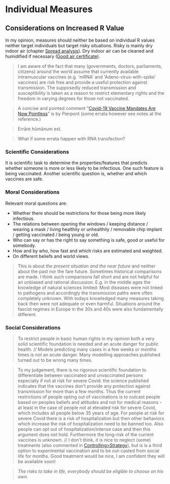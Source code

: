 # Individual Measures

## Considerations on Increased R Value
In my opinion, measures should neither be based on individual R values neither target individuals but target risky situations. Risky is mainly dry indoor air (chapter [Spread analysis](../5_epidemiological/spread_analyses.md)). Dry indoor air can be cleaned and humidified if necessary ([Good air certificate](../7_social/good_air.md)).

> I am aware of the fact that many (governments, doctors, parliaments, citizens) around the world assume that currently available intramuscular vaccines (e.g. 'mRNA' and 'Adeno-virus-with-spike' vaccines) are risk free and provide a useful protection against transmission. The supposedly reduced transmission and susceptibility is taken as a reason to restrict elementary rights and the freedom in varying degrees for those not vaccinated.

> A concise and pointed comment "[Covid-19 Vaccine Mandates Are Now Pointless](../5_epidemiological/individual_susceptibility_and_transmission.md#pierpont)" is by Pierpont (some errata however see notes at the reference.)

> Errāre hūmānum est. 

> What if some errata happen with RNA transfection?


### Scientific Considerations
It is scientific task to determine the properties/features that predicts whether someone is more or less likely to be infectious. One such feature is being vaccinated. Another scientific question is, whether and which vaccines are safe. 


### Moral Considerations
Relevant moral questions are:
* Whether there should be restrictions for those being more likely infectious.
* The relations between opening the windows / keeping distance / wearing a mask / living healthily or unhealthily / removable chip implant / getting vaccinated / being young or old. 
* Who can say or has the right to say  something is safe, good or useful for somebody.
* How and by who, how fast and which risks are estimated and weighted.
* On different beliefs and world views.

> This is about *the present situation and the near future* and neither about the past nor the fare future. Sometimes historical comparisons are made. I think such comparisons fall short and are not helpful for an unbiased and rational discussion. E.g. in the middle ages the knowledge of natural sciences limited: Most diseases were not linked to pathogens and accordingly the transmission paths were often completely unknown. With todays knowledged many measures taking back then were not adequate or even harmful. Situations around the fascist regimes in Europe in the 30s and 40s were also fundamentally different.


### Social Considerations
> To restrict people in basic human rights in my opinion both a very solid scientific foundation is needed and an acute danger for public health. // Models predicting many cases in a few weeks or months times is *not* an acute danger. Many modelling approaches published turned out to be wrong many times.

> To my judgement, there is no rigorous scientific foundation to differentiate between vaccinated and unvaccinated persons especially if not at risk for severe Covid: the science published indicates that the vaccines don't provide any protection against transmission for more than a few months. Thus the current restrictions of people opting out of vaccinations is to outcast people based on peoples beliefs and attitudes and not for medical reasons - at least in the case of people not at elevated risk for severe Covid, which includes all people below 35 years of age. For people at risk for severe Covid there is a risk of hospitalization but then other behaviors which increase the risk of hospitalization need to be banned too. Also people can opt out of hospitalization/intense case and then this argument does not hold. Furthermore the long-risk of the current vaccines is unknown. // I don't think, it is nice to neglect (some) treatments (also commented in [Controlling>Strategy](controlling.md#strategy)), but is is a third option to experimental vaccination and to be out-casted from social life for months. Good treatment would be nice, I am confident they will be available soon!

> *The risks to take in life, everybody should be eligible to choose on his own.*
